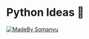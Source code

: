 # Python Ideas  :snake:
[![MadeBy Somanyu](https://img.shields.io/badge/MadeBy-Somanyu-blue)](https://github.com/Somanyu)
